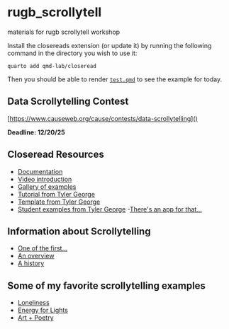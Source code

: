 # rugb_scrollytell
materials for rugb scrollytell workshop

Install the closereads extension (or update it) by running the following command in the directory you wish to use it:

`quarto add qmd-lab/closeread`

Then you should be able to render [`test.qmd`](https://github.com/sastoudt/rugb_scrollytell/blob/main/test.qmd) to see the example for today.

## Data Scrollytelling Contest

[https://www.causeweb.org/cause/contests/data-scrollytelling]()

**Deadline: 12/20/25**

## Closeread Resources

- [Documentation](https://closeread.dev/) 
- [Video introduction](https://youtu.be/KqLxy66B3lQ)
- [Gallery of examples](https://closeread.dev/gallery/)
- [Tutorial from Tyler George](https://stats-tgeorge.github.io/STA364_TSApps/project/closeread_tutorial.html)
- [Template from Tyler George](https://github.com/stats-tgeorge/STA364_TSApps/tree/master/project/_closeread_project_template_folder)
- [Student examples from Tyler George](https://stats-tgeorge.github.io/STA364_TSApps/project/project.html)
-[There's an app for that...](https://ethan-meyers-test.shinyapps.io/scrollytellr/)


## Information about Scrollytelling

- [One of the first...](http://www.nytimes.com/projects/2012/snow-fall/index.html#/?part=tunnel-creek)
- [An overview](https://medium.com/nightingale/from-storytelling-to-scrollytelling-a-short-introduction-and-beyond-fbda32066964)
- [A history](https://nightingaledvs.com/the-past-present-and-future-of-scrollytelling/)

## Some of my favorite scrollytelling examples

- [Loneliness](https://pudding.cool/2023/09/invisible-epidemic/)
- [Energy for Lights](https://pudding.cool/2020/12/lighting-cost/)
- [Art + Poetry](https://www.nytimes.com/interactive/2022/03/06/books/auden-musee-des-beaux-arts.html)


